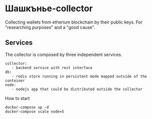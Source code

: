 #  Шашкънье-collector

Collecting wallets from etherium blockchain by their public keys.
      For "researching purposes" and a "good cause". 
      
## Services
The collector is composed by three independent services.

    collector:
       - backend service with rest interface
    db:
       - redis store running in persistent mode mapped outside of the conteiner 
    node:
       - nodejs app that could be distributed outside the collector

How to start 
    
    docker-compose up -d
    docker-compose scale node=5   
